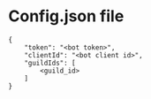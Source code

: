 # Config.json file
```
{
    "token": "<bot token>",
    "clientId": "<bot client id>",
    "guildIds": [
        <guild_id>
    ] 
}
```
